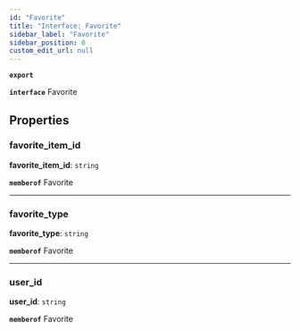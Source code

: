 ```yaml
---
id: "Favorite"
title: "Interface: Favorite"
sidebar_label: "Favorite"
sidebar_position: 0
custom_edit_url: null
---
```


**`export`**

**`interface`** Favorite

## Properties

### favorite\_item\_id

 **favorite\_item\_id**: `string`

**`memberof`** Favorite

___

### favorite\_type

 **favorite\_type**: `string`

**`memberof`** Favorite

___

### user\_id

 **user\_id**: `string`

**`memberof`** Favorite
